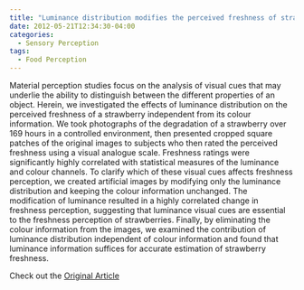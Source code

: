 ```yaml
---
title: "Luminance distribution modifies the perceived freshness of strawberries"
date: 2012-05-21T12:34:30-04:00
categories:
  - Sensory Perception
tags:
  - Food Perception
---
```


Material perception studies focus on the analysis of visual cues that may underlie the ability to distinguish between the different properties of an object. Herein, we investigated the effects of luminance distribution on the perceived freshness of a strawberry independent from its colour information. We took photographs of the degradation of a strawberry over 169 hours in a controlled environment, then presented cropped square patches of the original images to subjects who then rated the perceived freshness using a visual analogue scale. Freshness ratings were significantly highly correlated with statistical measures of the luminance and colour channels. To clarify which of these visual cues affects freshness perception, we created artificial images by modifying only the luminance distribution and keeping the colour information unchanged. The modification of luminance resulted in a highly correlated change in freshness perception, suggesting that luminance visual cues are essential to the freshness perception of strawberries. Finally, by eliminating the colour information from the images, we examined the contribution of luminance distribution independent of colour information and found that luminance information suffices for accurate estimation of strawberry freshness.

Check out the [Original Article][URL] 

[URL]:   https://doi.org/10.1068/i0471